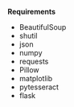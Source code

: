 **Requirements**

 - BeautifulSoup
 - shutil
 - json
 - numpy
 - requests
 - Pillow
 - matplotlib
 - pytesseract
 - flask
